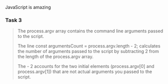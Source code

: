 JavaScript is amazing

### Task 3
>The process.argv array contains the command line arguments passed to the script.
>
>The line const argumentsCount = process.argv.length - 2; calculates the number of arguments passed to the script by subtracting 2 from the length of the process.argv array. 
>
>The - 2 accounts for the two initial elements (process.argv[0] and process.argv[1]) that are not actual arguments you passed to the script.
